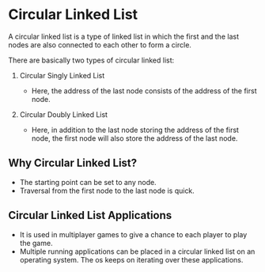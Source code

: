 # Circular Linked List
A circular linked list is a type of linked list in which the first and the last nodes are also connected to each other to form a circle.

There are basically two types of circular linked list:
1. Circular Singly Linked List
    - Here, the address of the last node consists of the address of the first node.

2. Circular Doubly Linked List
    - Here, in addition to the last node storing the address of the first node, the first node will also store the address of the last node.

## Why Circular Linked List?
- The starting point can be set to any node.
- Traversal from the first node to the last node is quick.
## Circular Linked List Applications
- It is used in multiplayer games to give a chance to each player to play the game.
- Multiple running applications can be placed in a circular linked list on an operating system. The os keeps on iterating over these applications.